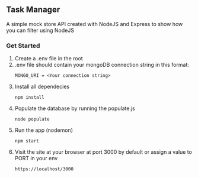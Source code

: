 ## Task Manager
A simple mock store API created with NodeJS and Express to show how you can filter using NodeJS

### Get Started
1. Create a .env file in the root
2. .env file should contain your mongoDB connection string in this format:
   ```
   MONGO_URI = <Your connection string>
   ```
3. Install all dependecies
   ```
   npm install
   ```
4. Populate the database by running the populate.js
   ```
   node populate
   ```
5. Run the app (nodemon)
    ```
    npm start
    ```
6. Visit the site at your browser at port 3000 by default or assign a value to PORT in your env
   ```
   https://localhost/3000
   ```